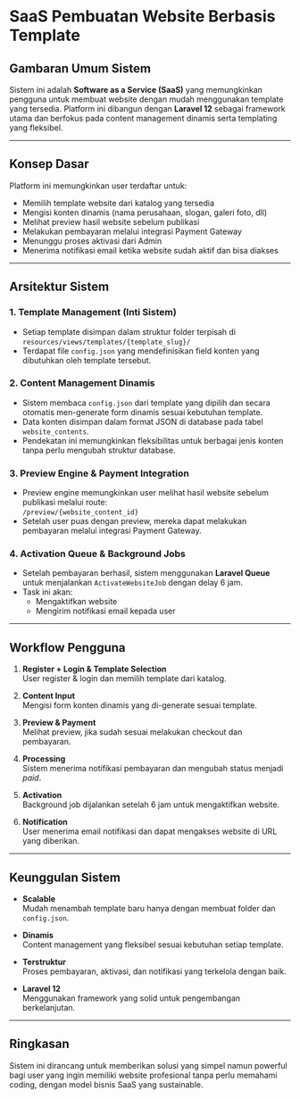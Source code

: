# SaaS Pembuatan Website Berbasis Template

## Gambaran Umum Sistem
Sistem ini adalah **Software as a Service (SaaS)** yang memungkinkan pengguna untuk membuat website dengan mudah menggunakan template yang tersedia. Platform ini dibangun dengan **Laravel 12** sebagai framework utama dan berfokus pada content management dinamis serta templating yang fleksibel.

---

## Konsep Dasar
Platform ini memungkinkan user terdaftar untuk:

- Memilih template website dari katalog yang tersedia
- Mengisi konten dinamis (nama perusahaan, slogan, galeri foto, dll)
- Melihat preview hasil website sebelum publikasi
- Melakukan pembayaran melalui integrasi Payment Gateway
- Menunggu proses aktivasi dari Admin
- Menerima notifikasi email ketika website sudah aktif dan bisa diakses

---

## Arsitektur Sistem

### 1. Template Management (Inti Sistem)
- Setiap template disimpan dalam struktur folder terpisah di  
  `resources/views/templates/{template_slug}/`
- Terdapat file `config.json` yang mendefinisikan field konten yang dibutuhkan oleh template tersebut.

### 2. Content Management Dinamis
- Sistem membaca `config.json` dari template yang dipilih dan secara otomatis men-generate form dinamis sesuai kebutuhan template.
- Data konten disimpan dalam format JSON di database pada tabel `website_contents`.
- Pendekatan ini memungkinkan fleksibilitas untuk berbagai jenis konten tanpa perlu mengubah struktur database.

### 3. Preview Engine & Payment Integration
- Preview engine memungkinkan user melihat hasil website sebelum publikasi melalui route:  
  `/preview/{website_content_id}`
- Setelah user puas dengan preview, mereka dapat melakukan pembayaran melalui integrasi Payment Gateway.

### 4. Activation Queue & Background Jobs
- Setelah pembayaran berhasil, sistem menggunakan **Laravel Queue** untuk menjalankan `ActivateWebsiteJob` dengan delay 6 jam.
- Task ini akan:
  - Mengaktifkan website
  - Mengirim notifikasi email kepada user

---

## Workflow Pengguna

1. **Register + Login & Template Selection**  
   User register & login dan memilih template dari katalog.

2. **Content Input**  
   Mengisi form konten dinamis yang di-generate sesuai template.

3. **Preview & Payment**  
   Melihat preview, jika sudah sesuai melakukan checkout dan pembayaran.

4. **Processing**  
   Sistem menerima notifikasi pembayaran dan mengubah status menjadi *paid*.

5. **Activation**  
   Background job dijalankan setelah 6 jam untuk mengaktifkan website.

6. **Notification**  
   User menerima email notifikasi dan dapat mengakses website di URL yang diberikan.

---

## Keunggulan Sistem

- **Scalable**  
  Mudah menambah template baru hanya dengan membuat folder dan `config.json`.

- **Dinamis**  
  Content management yang fleksibel sesuai kebutuhan setiap template.

- **Terstruktur**  
  Proses pembayaran, aktivasi, dan notifikasi yang terkelola dengan baik.

- **Laravel 12**  
  Menggunakan framework yang solid untuk pengembangan berkelanjutan.

---

## Ringkasan
Sistem ini dirancang untuk memberikan solusi yang simpel namun powerful bagi user yang ingin memiliki website profesional tanpa perlu memahami coding, dengan model bisnis SaaS yang sustainable.